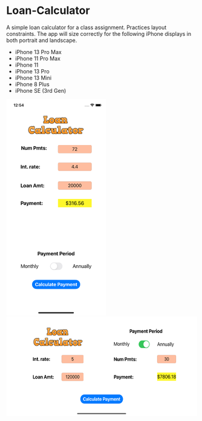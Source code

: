 # Loan-Calculator

A simple loan calculator for a class assignment. Practices layout constraints. The app will size correctly for the following iPhone displays in both portrait and landscape.

 - iPhone 13 Pro Max
 - iPhone 11 Pro Max
 - iPhone 11
 - iPhone 13 Pro
 - iPhone 13 Mini
 - iPhone 8 Plus
 - iPhone SE (3rd Gen)

<img height="570" width="263" src="https://raw.githubusercontent.com/boydjc/Loan-Calculator/main/Simulator%20Screen%20Shot%20-%20iPhone%2011%20-%202022-06-20%20at%2012.54.00.png?token=GHSAT0AAAAAABUYYOSYC3HY24XJNGCSWZW6YVQWVOQ">
<img height="263" width="570" src="https://raw.githubusercontent.com/boydjc/Loan-Calculator/main/Simulator%20Screen%20Shot%20-%20iPhone%2011%20-%202022-06-20%20at%2012.54.46.png?token=GHSAT0AAAAAABUYYOSZMAGKOHTLWCNFHUVUYVQWYIQ">
